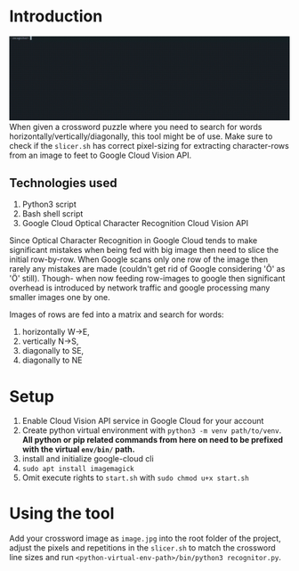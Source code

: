 # Introduction
![](recognitor_intro.gif)
When given a crossword puzzle where you need to search for words horizontally/vertically/diagonally, this tool might be of use.
Make sure to check if the `slicer.sh` has correct pixel-sizing for extracting character-rows from an image to feet to Google
Cloud Vision API.

## Technologies used
1. Python3 script
1. Bash shell script
1. Google Cloud Optical Character Recognition Cloud Vision API

Since Optical Character Recognition in Google Cloud tends to make significant mistakes when being
fed with big image then need to slice the initial row-by-row. When Google scans only one row of the
image then rarely any mistakes are made (couldn't get rid of Google considering 'Õ' as 'Ö' still).
Though- when now feeding row-images to google then significant overhead is introduced by network
traffic and google processing many smaller images one by one.

Images of rows are fed into a matrix and search for words:
1. horizontally W->E,
1. vertically N->S,
1. diagonally to SE,
1. diagonally to NE

# Setup
1. Enable Cloud Vision API service in Google Cloud for your account
1. Create python virtual environment with `python3 -m venv path/to/venv`. **All python or pip related commands from here on need to be prefixed with the virtual `env/bin/` path.**
1. install and initialize google-cloud cli
1. `sudo apt install imagemagick`
1. Omit execute rights to `start.sh` with `sudo chmod u+x start.sh`

# Using the tool
Add your crossword image as `image.jpg` into the root folder of the project, adjust the pixels and repetitions in the `slicer.sh` to match the crossword line sizes and run `<python-virtual-env-path>/bin/python3 recognitor.py`.
